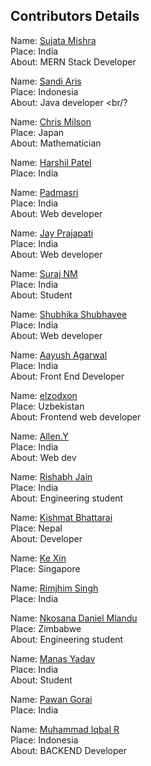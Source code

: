 ## Contributors Details

Name: [Sujata Mishra](https://github.com/sujata13) <br/>
Place: India <br/>
About: MERN Stack Developer <br/>


Name: [Sandi Aris](https://github.com/sandi-aris) <br/>
Place: Indonesia <br/>
About: Java developer <br/?

Name: [Chris Milson](https://gitub.com/chrismilson) <br/>
Place: Japan <br/>
About: Mathematician <br/>

Name: [Harshil Patel](https://github.com/its-harshil) <br/>
Place: India <br/>

Name: [Padmasri](https://github.com/sujata13) <br/>
Place: India <br/>
About: Web developer <br/>

Name: [Jay Prajapati](https://github.com/jay078) <br/>
Place: India <br/>
About: Web developer <br/>

Name: [Suraj NM](https://github.com/srjnm) <br/>
Place: India <br/>
About: Student <br/>

Name: [Shubhika Shubhavee](https://github.com/shubhavee) <br/>
Place: India <br/>
About: Web developer <br/>

Name: [Aayush Agarwal](https://github.com/KylixMedusa) <br/>
Place: India <br/>
About: Front End Developer <br/>

Name: [elzodxon](https://github.com/elzodxon) <br/>
Place: Uzbekistan <br/>
About: Frontend web developer <br/>

Name: [Allen.Y](https://github.com/Alleny244)<br/>
Place: India<br/>
About: Web dev <br/>


Name: [Rishabh Jain](https://github.com/Rj-coder-iitian) <br/>
Place: India <br/>
About: Engineering student <br/>


Name: [Kishmat Bhattarai](https://github.com/kishmat) <br/>
Place: Nepal <br/>
About: Developer <br/>

Name: [Ke Xin](https://github.com/pockii) <br />
Place: Singapore <br /> 

Name: [Rimjhim Singh](https://github.com/Rimjhim27)<br/>
Place: India <br/>

Name: [Nkosana Daniel Mlandu](https://github.com/Nkosana-263) <br/>
Place: Zimbabwe <br/>
About: Engineering student <br/>

Name: [Manas Yadav](https://github.com/xMaNaSx) <br/>
Place: India <br/>
About: Student <br/>

Name: [Pawan Gorai](https://github.com/pawank0411) <br/>
Place: India <br/>

Name: [Muhammad Iqbal R](https://github.com/miqbalrr) <br/>
Place: Indonesia <br/>
About: BACKEND Developer <br/>

